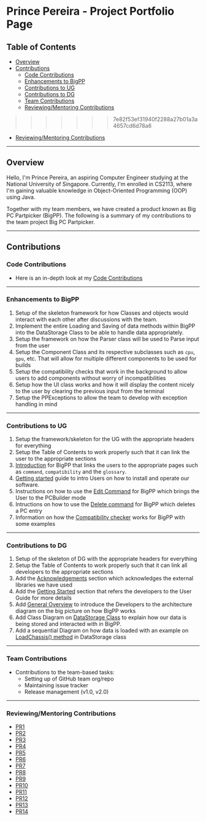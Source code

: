 <!-- omit in toc -->
# Prince Pereira - Project Portfolio Page

<!-- omit in toc -->
## Table of Contents
- [Overview](#overview)
- [Contributions](#contributions)
  - [Code Contributions](#code-contributions)
  - [Enhancements to BigPP](#enhancements-to-bigpp)
  - [Contributions to UG](#contributions-to-ug)
  - [Contributions to DG](#contributions-to-dg)
  - [Team Contributions](#team-contributions)
  - [Reviewing/Mentoring Contributions](#reviewingmentoring-contributions)
>>>>>>> 7e82f53ef31940f2288a27b01a3a4657cd6d78a6
  - [Reviewing/Mentoring Contributions](#reviewingmentoring-contributions)

___

## Overview
Hello, I'm Prince Pereira, an aspiring Computer Engineer studying at the National University of Singapore. Currently, I'm enrolled in CS2113, where I'm gaining valuable knowledge in Object-Oriented Programming (OOP) using Java.

Together with my team members, we have created a product known as Big PC Partpicker (BigPP). The following is a summary of my contributions to the team project Big PC Partpicker.

___

## Contributions

### Code Contributions
 - Here is an in-depth look at my [Code Contributions](https://nus-cs2113-ay2223s2.github.io/tp-dashboard/?search=Magmanat&breakdown=true&sort=groupTitle%20dsc&sortWithin=title&timeframe=commit&mergegroup=&groupSelect=groupByRepos&checkedFileTypes=docs~functional-code~test-code~other&since=2023-02-17)

___

### Enhancements to BigPP
1. Setup of the skeleton framework for how Classes and objects would interact with each other after discussions with the team.
2. Implement the entire Loading and Saving of data methods within BigPP into the DataStorage Class to be able to handle data appropriately.
3. Setup the framework on how the Parser class will be used to Parse input from the user
4. Setup the Component Class and its respective subclasses such as `cpu`, `gpu`, etc. That will allow for multiple different components to be used for builds
5. Setup the compatibility checks that work in the background to allow users to add components without worry of incompatibilities 
6. Setup how the UI class works and how it will display the content nicely to the user by clearing the previous input from the terminal
7. Setup the PPExceptions to allow the team to develop with exception handling in mind

___

### Contributions to UG
1. Setup the framework/skeleton for the UG with the appropriate headers for everything
2. Setup the Table of Contents to work properly such that it can link the user to the appropriate sections
3. [Introduction](https://github.com/AY2223S2-CS2113-T12-2/tp/blob/master/docs/UserGuide.md#introduction) for BigPP that links the users to the appropriate pages such as `command`, `compatibility` and the `glossary`.
4. [Getting started](https://github.com/AY2223S2-CS2113-T12-2/tp/blob/master/docs/UserGuide.md#getting-started) guide to intro Users on how to install and operate our software.
5. Instructions on how to use the [Edit Command](https://github.com/AY2223S2-CS2113-T12-2/tp/blob/master/docs/UserGuide.md#edit-command) for BigPP which brings the User to the PCBuilder mode
6. Intructions on how to use the [Delete command](https://github.com/AY2223S2-CS2113-T12-2/tp/blob/master/docs/UserGuide.md#delete-command) for BigPP which deletes a PC entry
7. Information on how the [Compatibility checker](https://github.com/AY2223S2-CS2113-T12-2/tp/blob/master/docs/UserGuide.md#compatibility-check) works for BigPP with some examples

___

### Contributions to DG
1. Setup of the skeleton of DG with the appropriate headers for everything
2. Setup the Table of Contents to work properly such that it can link all developers to the appropriate sections
3. Add the [Acknowledgements](https://github.com/AY2223S2-CS2113-T12-2/tp/blob/master/docs/DeveloperGuide.md#acknowledgements) section which acknowledges the external libraries we have used
4. Add the [Getting Started](https://github.com/AY2223S2-CS2113-T12-2/tp/blob/master/docs/DeveloperGuide.md#getting-started) section that refers the developers to the User Guide for more details
5. Add [General Overview](https://github.com/AY2223S2-CS2113-T12-2/tp/blob/master/docs/DeveloperGuide.md#general-overview) to introduce the Developers to the architecture diagram on the big picture on how BigPP works
6. Add Class Diagram on [DataStorage Class](https://github.com/AY2223S2-CS2113-T12-2/tp/blob/master/docs/DeveloperGuide.md#datastorage-class) to explain how our data is being stored and interacted with in BigPP.
7. Add a sequential Diagram on how data is loaded with an example on [LoadChassis() method](https://github.com/AY2223S2-CS2113-T12-2/tp/blob/master/docs/DeveloperGuide.md#-loadchassis-method-) in DataStorage class

___

### Team Contributions
 - Contributions to the team-based tasks:
    - Setting up of GitHub team org/repo
    - Maintaining issue tracker
    - Release management (v1.0, v2.0)

___

### Reviewing/Mentoring Contributions
 - [PR1](https://github.com/AY2223S2-CS2113-T12-2/tp/pull/29#discussion_r1126784188 )
 - [PR2](https://github.com/AY2223S2-CS2113-T12-2/tp/pull/32#discussion_r1128278426)
 - [PR3](https://github.com/AY2223S2-CS2113-T12-2/tp/pull/33#discussion_r1128284831)
 - [PR4](https://github.com/AY2223S2-CS2113-T12-2/tp/pull/51#discussion_r1133125838)
 - [PR5](https://github.com/AY2223S2-CS2113-T12-2/tp/pull/58#discussion_r1133278681)
 - [PR6](https://github.com/AY2223S2-CS2113-T12-2/tp/pull/59#discussion_r1133787998)
 - [PR7](https://github.com/AY2223S2-CS2113-T12-2/tp/pull/68#discussion_r1135847024)
 - [PR8](https://github.com/AY2223S2-CS2113-T12-2/tp/pull/69#discussion_r1135855728)
 - [PR9](https://github.com/AY2223S2-CS2113-T12-2/tp/pull/71#discussion_r1135873682)
 - [PR10](https://github.com/AY2223S2-CS2113-T12-2/tp/pull/102#discussion_r1142481833)
 - [PR11](https://github.com/AY2223S2-CS2113-T12-2/tp/pull/103#discussion_r1142507625)
 - [PR12](https://github.com/AY2223S2-CS2113-T12-2/tp/pull/108#discussion_r1144212880)
 - [PR13](https://github.com/AY2223S2-CS2113-T12-2/tp/pull/109#discussion_r1144580115)
 - [PR14](https://github.com/AY2223S2-CS2113-T12-2/tp/pull/144#discussion_r1150873420)